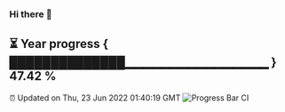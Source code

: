 ### Hi there 👋
⏳ Year progress { ██████████████▁▁▁▁▁▁▁▁▁▁▁▁▁▁▁▁ } 47.42 %
---
⏰ Updated on Thu, 23 Jun 2022 01:40:19 GMT
![Progress Bar CI](https://github.com/liununu/liununu/workflows/Progress%20Bar%20CI/badge.svg)
